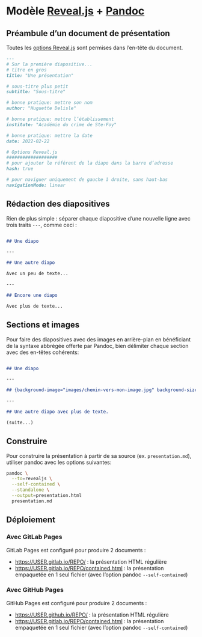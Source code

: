 # Modèle [Reveal.js](https://revealjs.com/) + [Pandoc](https://pandoc.org/)

## Préambule d’un document de présentation 

Toutes les [options Reveal.js](https://revealjs.com/config/) sont permises dans l’en-tête du document.

```markdown
---
# Sur la première diapositive...
# titre en gros
title: "Une présentation"

# sous-titre plus petit
subtitle: "Sous-titre"

# bonne pratique: mettre son nom
author: "Huguette Delisle"

# bonne pratique: mettre l’établissement
institute: "Académie du crime de Ste-Foy"

# bonne pratique: mettre la date
date: 2022-02-22

# Options Reveal.js
###################
# pour ajouter le référent de la diapo dans la barre d’adresse
hash: true

# pour naviguer uniquement de gauche à droite, sans haut-bas
navigationMode: linear
```

## Rédaction des diapositives

Rien de plus simple : séparer chaque diapositive d’une nouvelle ligne avec trois traits `---`, comme ceci :

```markdown

## Une diapo

---

## Une autre diapo

Avec un peu de texte...

---

## Encore une diapo

Avec plus de texte...

```

## Sections et images

Pour faire des diapositives avec des images en arrière-plan en bénéficiant de la syntaxe abbrégée offerte par Pandoc, bien délimiter chaque section avec des en-têtes cohérents:

```markdown

## Une diapo

---

## {background-image="images/chemin-vers-mon-image.jpg" background-size="cover" background-position="center center"}

---

## Une autre diapo avec plus de texte.

(suite...)

```


## Construire

Pour construire la présentation à partir de sa source (ex. `presentation.md`), utiliser pandoc avec les options suivantes:

```bash
pandoc \
  --to=revealjs \
  --self-contained \
  --standalone \
  --output=presentation.html
  presentation.md
```

## Déploiement

### Avec GitLab Pages

GitLab Pages est configuré pour produire 2 documents :

- https://USER.gitlab.io/REPO/ : la présentation HTML régulière
- https://USER.gitlab.io/REPO/contained.html : la présentation empaquetée en 1 seul fichier (avec l’option pandoc `--self-contained`)

### Avec GitHub Pages

GitHub Pages est configuré pour produire 2 documents :

- https://USER.github.io/REPO/ : la présentation HTML régulière
- https://USER.gitlab.io/REPO/contained.html : la présentation empaquetée en 1 seul fichier (avec l’option pandoc `--self-contained`)

